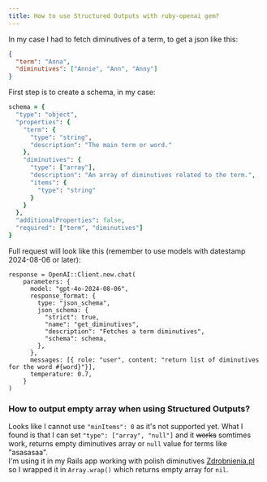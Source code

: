 ```yaml
---
title: How to use Structured Outputs with ruby-openai gem?
---
```


In my case I had to fetch diminutives of a term, to get a json like this:

```json
{
  "term": "Anna",
  "diminutives": ["Annie", "Ann", "Anny"]
}
```

First step is to create a schema, in my case:

```ruby
schema = {
  "type": "object",
  "properties": {
    "term": {
      "type": "string",
      "description": "The main term or word."
    },
    "diminutives": {
      "type": ["array"],
      "description": "An array of diminutives related to the term.",
      "items": {
        "type": "string"
      }
    }
  },
  "additionalProperties": false,
  "required": ["term", "diminutives"]
}
```

Full request will look like this (remember to use models with datestamp 2024-08-06 or later):

```
response = OpenAI::Client.new.chat(
    parameters: {
      model: "gpt-4o-2024-08-06",
      response_format: {
        type: "json_schema",
        json_schema: {
          "strict": true,
          "name": "get_diminutives",
          "description": "Fetches a term diminutives",
          "schema": schema,
        },
      },
      messages: [{ role: "user", content: "return list of diminutives for the word #{word}"}],
      temperature: 0.7,
    }
)
```

### How to output empty array when using Structured Outputs?
Looks like I cannot use `"minItems": 0` as it's not supported yet. What I found is that I can set `"type": ["array", "null"]` and it ~~works~~ somtimes work, returns empty diminutives array  or `null` value for terms like "asasasaa".  
I'm using it in my Rails app working with polish diminutives [Zdrobnienia.pl](https://zdrobnienia.pl) so I wrapped it in `Array.wrap()` which returns empty array for `nil`.

